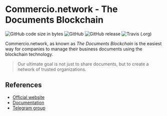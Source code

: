 # Commercio.network - The Documents Blockchain

![GitHub code size in bytes](https://img.shields.io/github/languages/code-size/commercionetwork/commercionetwork.svg)
![GitHub](https://img.shields.io/github/license/commercionetwork/commercionetwork.svg)
![GitHub release](https://img.shields.io/github/release/commercionetwork/commercionetwork.svg)
![Travis (.org)](https://img.shields.io/travis/commercionetwork/commercionetwork.svg)


Commercio.network, as known as *The Documents Blockchain* is the easiest way for companies to manage their 
business documents using the blockchain technology. 
  
> Our ultimate goal is not just to share documents, but to create a network of trusted organizations.

## References
* [Official website](https://commercio.network/)
* [Documentation](./docs)
* [Telegram group](https://t.me/commercionetwork)

